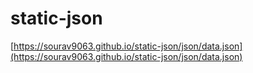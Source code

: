 # static-json
[https://sourav9063.github.io/static-json/json/data.json](https://sourav9063.github.io/static-json/json/data.json)
